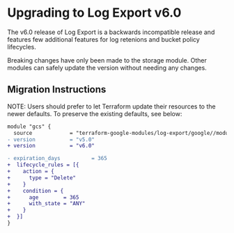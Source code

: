 # Upgrading to Log Export v6.0

The v6.0 release of Log Export is a backwards incompatible release and features few additional features for log retenions and bucket policy lifecycles.

Breaking changes have only been made to the storage module.
Other modules can safely update the version without needing any changes.

## Migration Instructions

NOTE: Users should prefer to let Terraform update their resources to the newer defaults.
To preserve the existing defaults, see below:

```diff
module "gcs" {
  source            = "terraform-google-modules/log-export/google//modules/storage"
- version           = "v5.0"
+ version           = "v6.0"

- expiration_days          = 365
+  lifecycle_rules = [{
+    action = {
+      type = "Delete"
+    }
+    condition = {
+      age        = 365
+      with_state = "ANY"
+    }
+  }]
}
```
